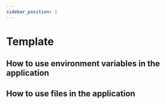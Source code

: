 ```yaml
---
sidebar_position: 1
---
```


# Template

## How to use environment variables in the application



## How to use files in the application
